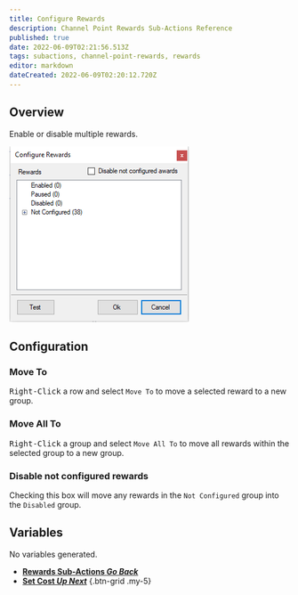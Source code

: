 ```yaml
---
title: Configure Rewards
description: Channel Point Rewards Sub-Actions Reference
published: true
date: 2022-06-09T02:21:56.513Z
tags: subactions, channel-point-rewards, rewards
editor: markdown
dateCreated: 2022-06-09T02:20:12.720Z
---
```


## Overview

Enable or disable multiple rewards.

![configurerewardspopup.png](/configurerewardspopup.png)

## Configuration
### Move To
<kbd>Right-Click</kbd> a row and select `Move To` to move a selected reward to a new group.

### Move All To
<kbd>Right-Click</kbd> a group and select `Move All To` to move all rewards within the selected group to a new group.

### Disable not configured rewards
Checking this box will move any rewards in the `Not Configured` group into the `Disabled` group.

## Variables
No variables generated.


- [<i class="mdi mdi-chevron-left"></i>**Rewards Sub-Actions *Go Back***](/en/Sub-Actions/Rewards)
- [<i class="mdi mdi-twitch text--twitch"></i>**Set Cost *Up Next***](/en/Sub-Actions/Rewards/Set-Cost)
{.btn-grid .my-5}